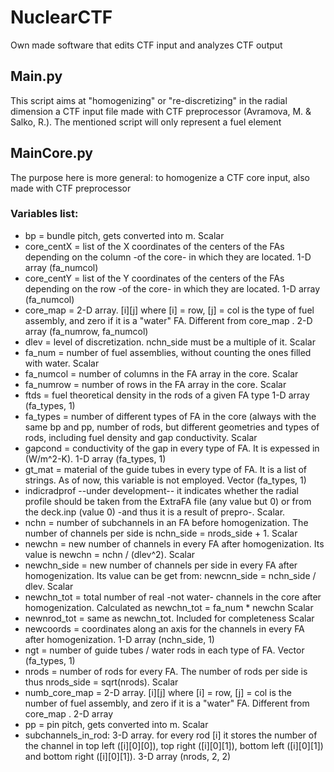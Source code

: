 # NuclearCTF
Own made software that edits CTF input and analyzes CTF output

## Main.py
This script aims at "homogenizing" or "re-discretizing" in the radial dimension a CTF input file made with CTF preprocessor (Avramova, M. & Salko, R.).
The mentioned script will only represent a fuel element

## MainCore.py
The purpose here is more general: to homogenize a CTF core input, also made with CTF preprocessor
### Variables list:
 * bp = bundle pitch, gets converted into m. Scalar <br/>
 * core_centX = list of the X coordinates of the centers of the FAs depending on the column -of the core- in which they are located. 1-D array (fa_numcol)  <br/>
 * core_centY = list of the Y coordinates of the centers of the FAs depending on the row -of the core- in which they are located. 1-D array (fa_numcol)  <br/>
 * core_map = 2-D array. [i][j] where [i] = row, [j] = col is the type of fuel assembly, and zero if it is a "water" FA. Different from core_map . 2-D array (fa_numrow, fa_numcol) <br/>
 * dlev = level of discretization. nchn_side must be a multiple of it. Scalar <br/>
 * fa_num = number of fuel assemblies, without counting the ones filled with water. Scalar <br/>
 * fa_numcol = number of columns in the FA array in the core. Scalar <br/>
 * fa_numrow = number of rows in the FA array in the core. Scalar <br/>
 * ftds = fuel theoretical density in the rods of a given FA type 1-D array (fa_types, 1) <br/>
  * fa_types = number of different types of FA in the core (always with the same bp and pp, number of rods, but different geometries and types of rods, including fuel density and gap conductivity. Scalar <br/>
 * gapcond = conductivity of the gap in every type of FA. It is expessed in (W/m^2-K). 1-D array (fa_types, 1) <br/>
 * gt_mat = material of the guide tubes in every type of FA. It is a list of strings. As of now, this variable is not employed.
 Vector (fa_types, 1) <br/>
 * indicradprof --under development-- it indicates whether the radial profile should be taken from the ExtraFA file (any value but 0) or from the deck.inp (value 0) -and thus it is a result of prepro-. Scalar.  <br/>
 * nchn = number of subchannels in an FA before homogenization. The number of channels per side is nchn_side = nrods_side + 1. Scalar <br/>
 * newchn = new number of channels in every FA after homogenization. Its value is newchn = nchn / (dlev^2). Scalar  <br/>
 * newchn_side = new number of channels per side in every FA after homogenization. Its value can be get from: newcnn_side = nchn_side / dlev. Scalar <br/>
 * newchn_tot = total number of real -not water- channels in the core after homogenization. Calculated as newchn_tot = fa_num * newchn  Scalar <br/>
 * newnrod_tot = same as newchn_tot. Included for completeness  Scalar <br/>
 * newcoords = coordinates along an axis for the channels in every FA after homogenization. 1-D array (nchn_side, 1) <br/>
 * ngt = number of guide tubes / water rods in each type of FA. Vector (fa_types, 1) <br/>
 * nrods = number of rods for every FA. The number of rods per side is thus nrods_side = sqrt(nrods). Scalar <br/>
 * numb_core_map = 2-D array. [i][j] where [i] = row, [j] = col is the number of fuel assembly, and zero if it is a "water" FA. Different from core_map . 2-D array <br/>
 * pp = pin pitch, gets converted into m. Scalar <br/>
 * subchannels_in_rod: 3-D array. for every rod [i] it stores the number of the channel in top left ([i][0][0]), top right ([i][0][1]), bottom left ([i][0][1]) and bottom right
 ([i][0][1]). 3-D array (nrods, 2, 2) <br/>


